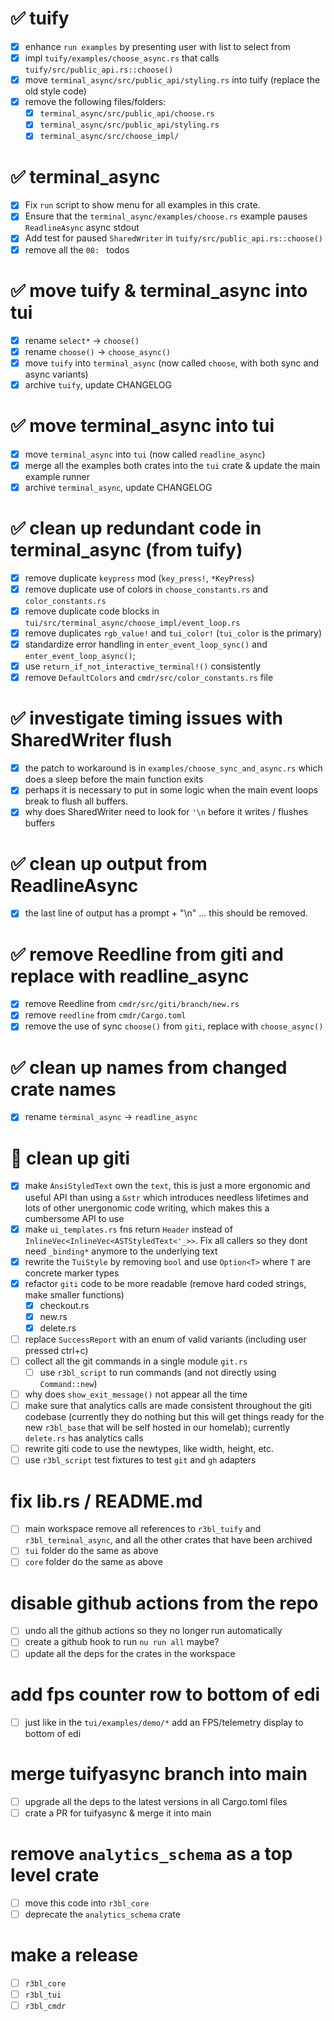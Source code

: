 # ✅ tuify

- [x] enhance `run examples` by presenting user with list to select from
- [x] impl `tuify/examples/choose_async.rs` that calls `tuify/src/public_api.rs::choose()`
- [x] move `terminal_async/src/public_api/styling.rs` into tuify (replace the old style code)
- [x] remove the following files/folders:
  - [x] `terminal_async/src/public_api/choose.rs`
  - [x] `terminal_async/src/public_api/styling.rs`
  - [x] `terminal_async/src/choose_impl/`

# ✅ terminal_async

- [x] Fix `run` script to show menu for all examples in this crate.
- [x] Ensure that the `terminal_async/examples/choose.rs` example pauses `ReadlineAsync` async
      stdout
- [x] Add test for paused `SharedWriter` in `tuify/src/public_api.rs::choose()`
- [x] remove all the `00: ` todos

# ✅ move tuify & terminal_async into tui

- [x] rename `select*` -> `choose()`
- [x] rename `choose()` -> `choose_async()`
- [x] move `tuify` into `terminal_async` (now called `choose`, with both sync and async variants)
- [x] archive `tuify`, update CHANGELOG

# ✅ move terminal_async into tui

- [x] move `terminal_async` into `tui` (now called `readline_async`)
- [x] merge all the examples both crates into the `tui` crate & update the main example runner
- [x] archive `terminal_async`, update CHANGELOG

# ✅ clean up redundant code in terminal_async (from tuify)

- [x] remove duplicate `keypress` mod (`key_press!`, `*KeyPress`)
- [x] remove duplicate use of colors in `choose_constants.rs` and `color_constants.rs`
- [x] remove duplicate code blocks in `tui/src/terminal_async/choose_impl/event_loop.rs`
- [x] remove duplicates `rgb_value!` and `tui_color!` (`tui_color` is the primary)
- [x] standardize error handling in `enter_event_loop_sync()` and `enter_event_loop_async()`;
- [x] use `return_if_not_interactive_terminal!()` consistently
- [x] remove `DefaultColors` and `cmdr/src/color_constants.rs` file

# ✅ investigate timing issues with SharedWriter flush

- [x] the patch to workaround is in `examples/choose_sync_and_async.rs` which does a sleep before
      the main function exits
- [x] perhaps it is necessary to put in some logic when the main event loops break to flush all
      buffers.
- [x] why does SharedWriter need to look for `'\n` before it writes / flushes buffers

# ✅ clean up output from ReadlineAsync

- [x] the last line of output has a prompt + "\n" ... this should be removed.

# ✅ remove Reedline from giti and replace with readline_async

- [x] remove Reedline from `cmdr/src/giti/branch/new.rs`
- [x] remove `reedline` from `cmdr/Cargo.toml`
- [x] remove the use of sync `choose()` from `giti`, replace with `choose_async()`

# ✅ clean up names from changed crate names

- [x] rename `terminal_async` -> `readline_async`

# 🚀 clean up giti

- [x] make `AnsiStyledText` own the `text`, this is just a more ergonomic and useful API than using
      a `&str` which introduces needless lifetimes and lots of other unergonomic code writing, which
      makes this a cumbersome API to use
- [x] make `ui_templates.rs` fns return `Header` instead of
      `InlineVec<InlineVec<ASTStyledText<'_>>`. Fix all callers so they dont need `_binding*`
      anymore to the underlying text
- [x] rewrite the `TuiStyle` by removing `bool` and use `Option<T>` where `T` are concrete marker
      types
- [x] refactor `giti` code to be more readable (remove hard coded strings, make smaller functions)
  - [x] checkout.rs
  - [x] new.rs
  - [x] delete.rs
- [ ] replace `SuccessReport` with an enum of valid variants (including user pressed ctrl+c)
- [ ] collect all the git commands in a single module `git.rs`
  - [ ] use `r3bl_script` to run commands (and not directly using `Command::new`)
- [ ] why does `show_exit_message()` not appear all the time
- [ ] make sure that analytics calls are made consistent throughout the giti codebase (currently
      they do nothing but this will get things ready for the new `r3bl_base` that will be self
      hosted in our homelab); currently `delete.rs` has analytics calls
- [ ] rewrite giti code to use the newtypes, like width, height, etc.
- [ ] use `r3bl_script` test fixtures to test `git` and `gh` adapters

# fix lib.rs / README.md

- [ ] main workspace remove all references to `r3bl_tuify` and `r3bl_terminal_async`, and all the
      other crates that have been archived
- [ ] `tui` folder do the same as above
- [ ] `core` folder do the same as above

# disable github actions from the repo

- [ ] undo all the github actions so they no longer run automatically
- [ ] create a github hook to run `nu run all` maybe?
- [ ] update all the deps for the crates in the workspace

# add fps counter row to bottom of edi

- [ ] just like in the `tui/examples/demo/*` add an FPS/telemetry display to bottom of edi

# merge tuifyasync branch into main

- [ ] upgrade all the deps to the latest versions in all Cargo.toml files
- [ ] crate a PR for tuifyasync & merge it into main

# remove `analytics_schema` as a top level crate

- [ ] move this code into `r3bl_core`
- [ ] deprecate the `analytics_schema` crate

# make a release

- [ ] `r3bl_core`
- [ ] `r3bl_tui`
- [ ] `r3bl_cmdr`
